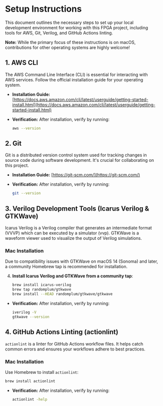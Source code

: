# Setup Instructions

This document outlines the necessary steps to set up your local development environment for working with this FPGA project, including tools for AWS, Git, Verilog, and GitHub Actions linting.

**Note:** While the primary focus of these instructions is on macOS, contributions for other operating systems are highly welcome!

## 1. AWS CLI

The AWS Command Line Interface (CLI) is essential for interacting with AWS services. Follow the official installation guide for your operating system.

-   **Installation Guide:** [https://docs.aws.amazon.com/cli/latest/userguide/getting-started-install.html](https://docs.aws.amazon.com/cli/latest/userguide/getting-started-install.html)

-   **Verification:** After installation, verify by running:

    ```bash
    aws --version
    ```

## 2. Git

Git is a distributed version control system used for tracking changes in source code during software development. It's crucial for collaborating on this project.

-   **Installation Guide:** [https://git-scm.com/](https://git-scm.com/)

-   **Verification:** After installation, verify by running:

    ```bash
    git --version
    ```

## 3. Verilog Development Tools (Icarus Verilog & GTKWave)

Icarus Verilog is a Verilog compiler that generates an intermediate format (VVVP) which can be executed by a simulator (vvp). GTKWave is a waveform viewer used to visualize the output of Verilog simulations.

### Mac Installation

Due to compatibility issues with GTKWave on macOS 14 (Sonoma) and later, a community Homebrew tap is recommended for installation.

4.  **Install Icarus Verilog and GTKWave from a community tap**:
    ```bash
    brew install icarus-verilog
    brew tap randomplum/gtkwave
    brew install --HEAD randomplum/gtkwave/gtkwave
    ```

-   **Verification:** After installation, verify by running:

    ```bash
    iverilog -V
    gtkwave --version
    ```

## 4. GitHub Actions Linting (actionlint)

`actionlint` is a linter for GitHub Actions workflow files. It helps catch common errors and ensures your workflows adhere to best practices.

### Mac Installation

Use Homebrew to install `actionlint`:

```bash
brew install actionlint
```

-   **Verification:** After installation, verify by running:

    ```bash
    actionlint -help
    ```